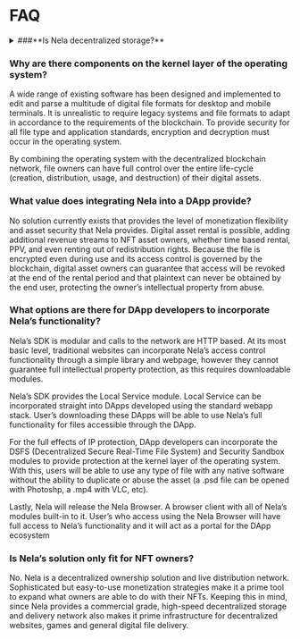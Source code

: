 # FAQ

<details>
  <summary>###**Is Nela decentralized storage?**</summary>
  Yes and no. Nela itself is a decentralized ownership infrastructure, it comprises a set of components, some concerning file security and digital rights management and others concerning asset storage and asset delivery. Decentralized storage is only a component of Nela’s infrastructure.
</details>





### **Why are there components on the kernel layer of the operating system?**

A wide range of existing software has been designed and implemented to edit and parse a multitude of digital file formats for desktop and mobile terminals. It is unrealistic to require legacy systems and file formats to adapt in accordance to the requirements of the blockchain. To provide security for all file type and application standards, encryption and decryption must occur in the operating system.

By combining the operating system with the decentralized blockchain network, file owners can have full control over the entire life-cycle (creation, distribution, usage, and destruction) of their digital assets.

### **What value does integrating Nela into a DApp provide?**

No solution currently exists that provides the level of monetization flexibility and asset security that Nela provides. Digital asset rental is possible, adding additional revenue streams to NFT asset owners, whether time based rental, PPV, and even renting out of redistribution rights. Because the file is encrypted even during use and its access control is governed by the blockchain, digital asset owners can guarantee that access will be revoked at the end of the rental period and that plaintext can never be obtained by the end user, protecting the owner’s intellectual property from abuse.

### **What options are there for DApp developers to incorporate Nela’s functionality?**

Nela’s SDK is modular and calls to the network are HTTP based. At its most basic level, traditional websites can incorporate Nela’s access control functionality through a simple library and webpage, however they cannot guarantee full intellectual property protection, as this requires downloadable modules.

Nela’s SDK provides the Local Service module. Local Service can be incorporated straight into DApps developed using the standard webapp stack. User’s downloading these DApps will be able to use Nela’s full functionality for files accessible through the DApp.

For the full effects of IP protection, DApp developers can incorporate the DSFS (Decentralized Secure Real-Time File System) and Security Sandbox modules to provide protection at the kernel layer of the operating system. With this, users will be able to use any type of file with any native software without the ability to duplicate or abuse the asset (a .psd file can be opened with Photoshp, a .mp4 with VLC, etc).

Lastly, Nela will release the Nela Browser. A browser client with all of Nela’s modules built-in to it. User’s who access using the Nela Browser will have full access to Nela’s functionality and it will act as a portal for the DApp ecosystem

### **Is Nela’s solution only fit for NFT owners?**

No. Nela is a decentralized ownership solution and live distribution network. Sophisticated but easy-to-use monetization strategies make it a prime tool to expand what owners are able to do with their NFTs. Keeping this in mind, since Nela provides a commercial grade, high-speed decentralized storage and delivery network also makes it prime infrastructure for decentralized websites, games and general digital file delivery.
